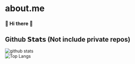 # about.me

### 👋 Hi there 👋

## Github 𝗦𝘁𝗮𝘁𝘀 (Not include private repos)
![github stats](https://github-readme-stats.vercel.app/api?username=sophatvathana&card_width=510&include_all_commits=true&show_icons=true&theme=radical)  
![Top Langs](https://github-readme-stats.vercel.app/api/top-langs/?username=sophatvathana&card_width=500&langs_count=150&show_icons=true&theme=radical)

 
